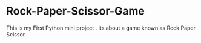 # Rock-Paper-Scissor-Game
This is my First Python mini project . Its about a game known as Rock Paper Scissor. 
